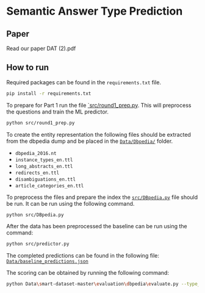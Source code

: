 # Semantic Answer Type Prediction

## Paper

Read our paper DAT (2).pdf

## How to run

Required packages can be found in the `requirements.txt` file.

```bash
pip install -r requirements.txt
```

To prepare for Part 1 run the file [`src/round1_prep.py](./src/round1_prep.py). This will preprocess the questions and train the ML predictor.

```bash
python src/round1_prep.py
```

To create the entity representation the following files should be extracted from the dbpedia dump and be placed in the [`Data/Dbpedia/`](./Data/dbpedia/) folder.

- `dbpedia_2016.nt`
- `instance_types_en.ttl`
- `long_abstracts_en.ttl`
- `redirects_en.ttl`
- `disambiguations_en.ttl`
- `article_categories_en.ttl`

To preprocess the files and prepare the index the [`src/DBpedia.py`](./src/DBpedia.py) file should be run. It can be run using the following command.

```bash
python src/DBpedia.py
```

After the data has been preprocessed the baseline can be run using the command:

```bash
python src/predictor.py
```

The completed predictions can be found in the following file:  [`Data/baseline_predictions.json`](./Data/baseline_predictions.json)

The scoring can be obtained by running the following command:

```bash
python Data\smart-dataset-master\evaluation\dbpedia\evaluate.py --type_hierarchy_tsv=Data\smart-dataset-master\evaluation\dbpedia\dbpedia_types.tsv --ground_truth_json=Data\smart-dataset-master\datasets\DBpedia\smarttask_dbpedia_test.json --system_output_json=Data/baseline_predictions.json
```
